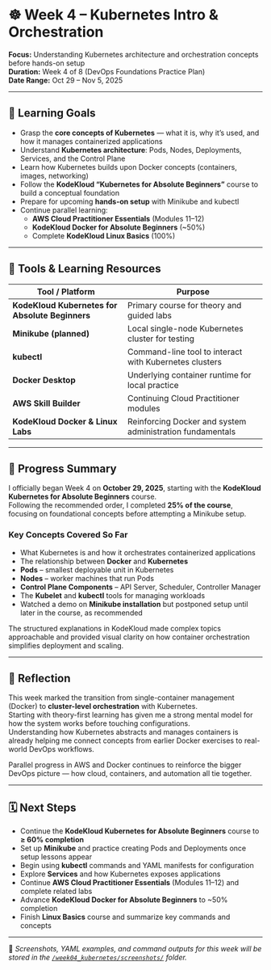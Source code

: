 # ☸️ Week 4 – Kubernetes Intro & Orchestration  

**Focus:** Understanding Kubernetes architecture and orchestration concepts before hands-on setup  
**Duration:** Week 4 of 8 (DevOps Foundations Practice Plan)  
**Date Range:** Oct 29 – Nov 5, 2025  

---

## 🎯 Learning Goals  

- Grasp the **core concepts of Kubernetes** — what it is, why it’s used, and how it manages containerized applications  
- Understand **Kubernetes architecture**: Pods, Nodes, Deployments, Services, and the Control Plane  
- Learn how Kubernetes builds upon Docker concepts (containers, images, networking)  
- Follow the **KodeKloud “Kubernetes for Absolute Beginners”** course to build a conceptual foundation  
- Prepare for upcoming **hands-on setup** with Minikube and kubectl  
- Continue parallel learning:  
  - **AWS Cloud Practitioner Essentials** (Modules 11–12)  
  - **KodeKloud Docker for Absolute Beginners** (~50%)  
  - Complete **KodeKloud Linux Basics** (100%)  

---

## 🧰 Tools & Learning Resources  

| Tool / Platform | Purpose |
|------------------|----------|
| **KodeKloud Kubernetes for Absolute Beginners** | Primary course for theory and guided labs |
| **Minikube (planned)** | Local single-node Kubernetes cluster for testing |
| **kubectl** | Command-line tool to interact with Kubernetes clusters |
| **Docker Desktop** | Underlying container runtime for local practice |
| **AWS Skill Builder** | Continuing Cloud Practitioner modules |
| **KodeKloud Docker & Linux Labs** | Reinforcing Docker and system administration fundamentals |

---

## 📘 Progress Summary  

I officially began Week 4 on **October 29, 2025**, starting with the **KodeKloud Kubernetes for Absolute Beginners** course.  
Following the recommended order, I completed **25% of the course**, focusing on foundational concepts before attempting a Minikube setup.  

### Key Concepts Covered So Far  
- What Kubernetes is and how it orchestrates containerized applications  
- The relationship between **Docker** and **Kubernetes**  
- **Pods** – smallest deployable unit in Kubernetes  
- **Nodes** – worker machines that run Pods  
- **Control Plane Components** – API Server, Scheduler, Controller Manager  
- The **Kubelet** and **kubectl** tools for managing workloads  
- Watched a demo on **Minikube installation** but postponed setup until later in the course, as recommended  

The structured explanations in KodeKloud made complex topics approachable and provided visual clarity on how container orchestration simplifies deployment and scaling.

---

## 🧠 Reflection  

This week marked the transition from single-container management (Docker) to **cluster-level orchestration** with Kubernetes.  
Starting with theory-first learning has given me a strong mental model for how the system works before touching configurations.  
Understanding how Kubernetes abstracts and manages containers is already helping me connect concepts from earlier Docker exercises to real-world DevOps workflows.

Parallel progress in AWS and Docker continues to reinforce the bigger DevOps picture — how cloud, containers, and automation all tie together.

---

## 🗓️ Next Steps  

- Continue the **KodeKloud Kubernetes for Absolute Beginners** course to **≥ 60% completion**  
- Set up **Minikube** and practice creating Pods and Deployments once setup lessons appear  
- Begin using **kubectl** commands and YAML manifests for configuration  
- Explore **Services** and how Kubernetes exposes applications  
- Continue **AWS Cloud Practitioner Essentials** (Modules 11–12) and complete related labs  
- Advance **KodeKloud Docker for Absolute Beginners** to ~50% completion  
- Finish **Linux Basics** course and summarize key commands and concepts  

---

📸 *Screenshots, YAML examples, and command outputs for this week will be stored in the [`/week04_kubernetes/screenshots/`](./screenshots/) folder.*  
